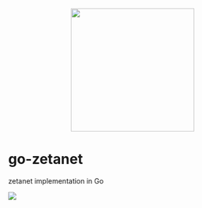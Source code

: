 <h1 align="center">
  <a href="zetanet.io"><img width="250" height="250" src="https://www.zetanet.io/images/logo.png"/></a>
</h1>

# go-zetanet
zetanet implementation in Go

[![](https://img.shields.io/badge/made%20by-Skipjack-blue)](https://skipjackcorp.com)
